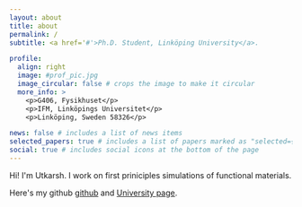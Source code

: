 ```yaml
---
layout: about
title: about
permalink: /
subtitle: <a href='#'>Ph.D. Student, Linköping University</a>.

profile:
  align: right
  image: #prof_pic.jpg
  image_circular: false # crops the image to make it circular
  more_info: >
    <p>G406, Fysikhuset</p>
    <p>IFM, Linköpings Universitet</p>
    <p>Linköping, Sweden 58326</p>

news: false # includes a list of news items
selected_papers: true # includes a list of papers marked as "selected={true}"
social: true # includes social icons at the bottom of the page
---
```


Hi! I'm Utkarsh. I work on first priniciples simulations of functional materials.

Here's my github [github](https://github.com/utksi) and [University page](https://liu.se/en/employee/utksi60).
